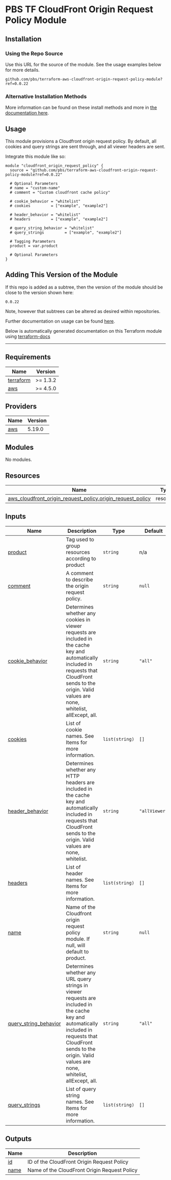 # PBS TF CloudFront Origin Request Policy Module

## Installation

### Using the Repo Source

Use this URL for the source of the module. See the usage examples below for more details.

```hcl
github.com/pbs/terraform-aws-cloudfront-origin-request-policy-module?ref=0.0.22
```

### Alternative Installation Methods

More information can be found on these install methods and more in [the documentation here](./docs/general/install).

## Usage

This module provisions a Cloudfront origin request policy. By default, all cookies and query strings are sent through, and all viewer headers are sent.

Integrate this module like so:

```hcl
module "cloudfront_origin_request_policy" {
  source = "github.com/pbs/terraform-aws-cloudfront-origin-request-policy-module?ref=0.0.22"

  # Optional Parameters
  # name = "custom-name"
  # comment = "Custom cloudfront cache policy"

  # cookie_behavior = "whitelist"
  # cookies         = ["example", "example2"]

  # header_behavior = "whitelist"
  # headers         = ["example", "example2"]

  # query_string_behavior = "whitelist"
  # query_strings         = ["example", "example2"]

  # Tagging Parameters
  product = var.product

  # Optional Parameters
}
```

## Adding This Version of the Module

If this repo is added as a subtree, then the version of the module should be close to the version shown here:

`0.0.22`

Note, however that subtrees can be altered as desired within repositories.

Further documentation on usage can be found [here](./docs).

Below is automatically generated documentation on this Terraform module using [terraform-docs][terraform-docs]

---

[terraform-docs]: https://github.com/terraform-docs/terraform-docs

## Requirements

| Name | Version |
|------|---------|
| <a name="requirement_terraform"></a> [terraform](#requirement\_terraform) | >= 1.3.2 |
| <a name="requirement_aws"></a> [aws](#requirement\_aws) | >= 4.5.0 |

## Providers

| Name | Version |
|------|---------|
| <a name="provider_aws"></a> [aws](#provider\_aws) | 5.19.0 |

## Modules

No modules.

## Resources

| Name | Type |
|------|------|
| [aws_cloudfront_origin_request_policy.origin_request_policy](https://registry.terraform.io/providers/hashicorp/aws/latest/docs/resources/cloudfront_origin_request_policy) | resource |

## Inputs

| Name | Description | Type | Default | Required |
|------|-------------|------|---------|:--------:|
| <a name="input_product"></a> [product](#input\_product) | Tag used to group resources according to product | `string` | n/a | yes |
| <a name="input_comment"></a> [comment](#input\_comment) | A comment to describe the origin request policy. | `string` | `null` | no |
| <a name="input_cookie_behavior"></a> [cookie\_behavior](#input\_cookie\_behavior) | Determines whether any cookies in viewer requests are included in the cache key and automatically included in requests that CloudFront sends to the origin. Valid values are none, whitelist, allExcept, all. | `string` | `"all"` | no |
| <a name="input_cookies"></a> [cookies](#input\_cookies) | List of cookie names. See Items for more information. | `list(string)` | `[]` | no |
| <a name="input_header_behavior"></a> [header\_behavior](#input\_header\_behavior) | Determines whether any HTTP headers are included in the cache key and automatically included in requests that CloudFront sends to the origin. Valid values are none, whitelist. | `string` | `"allViewer"` | no |
| <a name="input_headers"></a> [headers](#input\_headers) | List of header names. See Items for more information. | `list(string)` | `[]` | no |
| <a name="input_name"></a> [name](#input\_name) | Name of the Cloudfront origin request policy module. If null, will default to product. | `string` | `null` | no |
| <a name="input_query_string_behavior"></a> [query\_string\_behavior](#input\_query\_string\_behavior) | Determines whether any URL query strings in viewer requests are included in the cache key and automatically included in requests that CloudFront sends to the origin. Valid values are none, whitelist, allExcept, all. | `string` | `"all"` | no |
| <a name="input_query_strings"></a> [query\_strings](#input\_query\_strings) | List of query string names. See Items for more information. | `list(string)` | `[]` | no |

## Outputs

| Name | Description |
|------|-------------|
| <a name="output_id"></a> [id](#output\_id) | ID of the CloudFront Origin Request Policy |
| <a name="output_name"></a> [name](#output\_name) | Name of the CloudFront Origin Request Policy |
